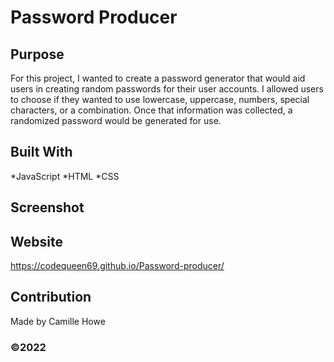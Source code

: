 # Password Producer

## Purpose
For this project, I wanted to create a password generator that would aid users in creating random passwords for their user accounts. I allowed users to choose if they wanted to use lowercase, uppercase, numbers, special characters, or a combination. Once that information was collected, a randomized password would be generated for use. 

## Built With
*JavaScript
*HTML
*CSS

## Screenshot


## Website
https://codequeen69.github.io/Password-producer/

## Contribution
Made by Camille Howe

### ©️2022

